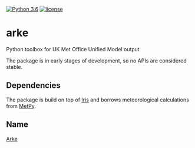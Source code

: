 [![Python 3.6](https://img.shields.io/badge/python-3.6-blue.svg)]()
[![license](https://img.shields.io/github/license/mashape/apistatus.svg)]()

# arke

Python toolbox for UK Met Office Unified Model output

The package is in early stages of development, so no APIs are considered stable.

## Dependencies
The package is build on top of [Iris](https://github.com/SciTools/iris) and borrows meteorological calculations from [MetPy](https://github.com/unidata/metpy).

## Name
[Arke](https://en.wikipedia.org/wiki/Arke_(mythology))
